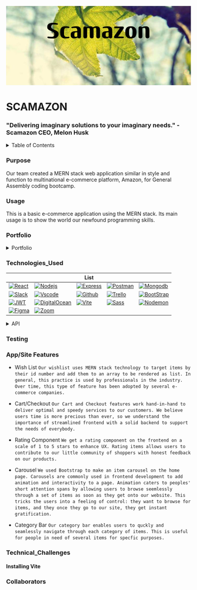 <img src= './public/img/scamazon.png'/>

# SCAMAZON
### "Delivering imaginary solutions to your imaginary needs." - Scamazon CEO, Melon Husk

<details>
  <summary>Table of Contents</summary>
  <ol>
    <li>
      <a href="#about-the-project">Contents</a>
      <ul>
        <li><a href="#Purpose">Purpose</a></li>
        <li><a href="#Meet-The-Team">Meet our team</a></li>
        <li><a href="#Portfolio">Portfolio</a></li>
        <li><a href="#Technologies_Used">Technologies Used</a></li>
        <li><a href="Routing">API/Routing</a></li>
        <li><a href="#App/Site_Features">Features</a></li>
        <li><a href="#Technical_Challenges">Challenges</a></li>
        <li><a href="#Collaborators">Collaborators</a></li>
      </ul>
    </li>
    <!-- <li>
      <a href="#placeholder">placeholder</a>
      <ul>
        <li><a href="#API">API</a></li>
        <li><a href="#placeholder">placeholder</a></li>
        <li><a href="#placeholder">placeholder</a></li>
      </ul>
    </li>
    <li><a href="#placeholder">placeholder</a></li>
    <li><a href="#placeholder">placeholder</a></li>
    <li><a href="#placeholder">placeholder</a></li> -->
  </ol>
</details>

<!-- * [Purpose] (#purpose)
* [Usage] (#usage)
* [Portfolio] (#portfolio)
<!-- * [Wireframes] (#wireframes) -->
<!-- * [ERD] (#ERD)
* [Trello_Board] (#trello-board) -->
<!-- * [Technologies_Used] (#technologies-used)
<!-- * [API] (#api) -->
<!-- * [API/Routing] (#api/routing)
* [Testing] (#testing)
* [App_Features]  (#app-features) /*(mentions the function names, type of function (if applicable(i.e. Callback, loop, closure)) what it does, type of request it sends (if applicable), or any other information)*/
* [Technical_Challenges] (#technical-challenges)
* [Collaborators] (#collaborators) --> 

### Purpose 

Our team created a MERN stack web application similar in style and function to multinational e-commerce platform, Amazon, for General Assembly coding bootcamp. 

### Usage

This is a basic e-commerce application using the MERN stack. Its main usage is to show the world our newfound programming skills. 

### Portfolio 

<details id ="Portfolio" >
  <summary>Portfolio</summary>
  
  ## Portfolio
  
  1. Wireframes 

  ##### Landing Page
  ![Landing Page](./public/img/scamazon-landing-page-correct.png)

  ##### Items List
  ![Items List](./public/img/Items-Page.png)

  ##### Item Detail
  ![Item Detail](./public/img/Item-Detail.png)

  ##### Cart
  ![Cart](./public/img/Cart.png)

  ##### My Orders
  ![My Orders](./public/img/My-Orders.png)

  ##### Wishlist
  ![Wishlist](./public/img/Wishlist.png)

  ##### Checkout
  ![Checkout](./public/img/Checkout.png)

  ##### Login/Sign Up
  ![Login](./public/img/Login.png)
  ![Sign Up](./public/img/Sign-Up.png)

  ##### My Account
  ![My Account](./public/img/My-Account.png)

  ##### Contact
  ![Contact](./public/img/Contact-Us.png)

  #### Misc
  ![About](./public/img/About.png)
  ![Career](./public/img/Careers.png)
  ![CorpV](./public/img/Corporate-Values.png)
  ![History](./public/img/History.png)
  ![Jobopen](./public/img/Job-Openings.png)
  ![Mission](./public/img/Mission.png)
  <img src= './public/img/Testimonies.png'/>

  <img src= './public/img/Working-for-Scamazon.png'/>
  
  2. ERD 

  3. Trello
      https://trello.com/b/9bIYwNbL/scamazon
      <img src= './public/img/trello.png'/>

</details>




### Technologies_Used

|         |         | List    |         |         |
| ------- | ------- | ------- | ------- | ------- |
| [![React][React.js]][React-url] | [![Nodejs][Node.js]][Node-url] | [![Express][Express]][Express-url] | [![Postman][Postman]][Postman-url] | [![Mongodb][Mongodb]][Mongodb-url] |
| [![Slack][Slack]][Slack-url] | [![Vscode][Vscode]][Vscode-url] | [![Github][Github]][Github-url] | [![Trello][Trello]][Trello-url] | [![BootStrap][BootStrap]][BootStrap-url] |
| [![JWT][JWT]][JWT-url] | [![DigitalOcean][DigitalOcean]][DigitalOcean-url] | [![Vite][Vite]][Vite-url] | [![Sass][Sass]][Sass-url] | [![Nodemon][Nodemon]][Nodemon-url] |
| [![Figma][Figma]][Figma-url] | [![Zoom][Zoom]][Zoom-url] | | | |


<details id ="API" >
  <summary>API</summary>

- USER ROUTES

| **HTTP Method** | **End Point**    |    **Action**     |
| :-------------- | :--------------: | ----------------: |
| POST            | /user            | Creates user      |
| POST            | /user/login      | Logs in user      |
| POST            | /user/logout/:id | Logs out user     |
| DELETE          | /user/:id        | Delete user       |
| PUT             | /user/:id        | Update user       |
| GET             | /user/:id        | Get user info     |



- ORDER ROUTES

| **HTTP Method** | **End Point**    |    **Action**     |
| :-------------- | :--------------: | ----------------: |
| GET             | /orders/cart            | get cart info       |
| GET             | /orders/history         | orders history      |
| POST            | /orders/cart/items/:id  | add item to cart    |
| POST            | /orders/checkout        | checkout cart       |
| PUT             | /cart/qty               | setItemQty cart     |


- ITEMS ROUTES

| **HTTP Method** | **End Point**    |    **Action**     |
| :-------------- | :--------------: | ----------------: |
| GET             | /items           | get items info    |
| GET             | /items/:id       | get one item info |

- WISHLIST ROUTES


| **HTTP Method** | **End Point**    |    **Action**         |
| :-------------- | :--------------: | ---------------------:|
| GET             | /                | Gets the wish list    |
| POST            | /:id             | Adds to wish list     |
| DELETE          | /:id             | Delete from wish list |


</details>



### Testing

### App/Site Features 

- Wish List 
  `Our wishlist uses MERN stack technology to target items by their id number and add them to an array to be rendered as list. In general, this practice is used by professionals in the industry. Over time, this type of feature has been adopted by several e-commerce companies.` 
- Cart/Checkout 
  `Our Cart and Checkout features work hand-in-hand to deliver optimal and speedy services to our customers. We believe users time is more precious than ever, so we understand the importance of streamlined frontend with a solid backend to support the needs of everybody.`

- Rating Component 
  `We get a rating component on the frontend on a scale of 1 to 5 stars to enhance UX. Rating items allows users to contribute to our little community of shoppers with honest feedback on our products.`
- Carousel 
  `We used Bootstrap to make an item carousel on the home page. Carousels are commonly used in frontend development to add animation and interactivity to a page. Animation caters to peoples' short attention spans by allowing users to browse seemlessly through a set of items as soon as they get onto our website. This tricks the users into a feeling of control: they want to browse for items, and they once they go to our site, they get instant gratification.`
- Category Bar
  `Our category bar enables users to quckly and seamlessly navigate through each category of items. This is useful for people in need of several items for specfic purposes.`

### Technical_Challenges

   #### Installing Vite 


### Collaborators 

  

<!--Links For Stuff-->

[React.js]: https://img.shields.io/badge/React-20232A?style=for-the-badge&logo=react&logoColor=61DAFB

[React-url]: https://reactjs.org/

[Node.js]: https://img.shields.io/badge/Node.js-43853D?style=for-the-badge&logo=node.js&logoColor=white

[Node-url]: https://nodejs.org/en/

[Express]: https://img.shields.io/badge/Express.js-404D59?style=for-the-badge

[Express-url]: https://expressjs.com/

[Postman]: https://img.shields.io/badge/Postman-FF6C37?style=for-the-badge&logo=postman&logoColor=white

[Postman-url]: https://www.postman.com/

[Mongodb]: https://img.shields.io/badge/MongoDB-%234ea94b.svg?style=for-the-badge&logo=mongodb&logoColor=white

[Mongodb-url]: https://www.mongodb.com/

[Slack]: https://img.shields.io/badge/Slack-4A154B?style=for-the-badge&logo=slack&logoColor=white

[Slack-url]: https://slack.com/

[Vscode]: https://img.shields.io/badge/Visual%20Studio%20Code-0078d7.svg?style=for-the-badge&logo=visual-studio-code&logoColor=white

[Vscode-url]: https://code.visualstudio.com/

[Github]: https://img.shields.io/badge/github-%23121011.svg?style=for-the-badge&logo=github&logoColor=white

[Github-url]: https://github.com/

[Trello]: https://img.shields.io/badge/Trello-%23026AA7.svg?style=for-the-badge&logo=Trello&logoColor=white

[Trello-url]: https://trello.com/

[Bootstrap]: https://img.shields.io/badge/bootstrap-%238511FA.svg?style=for-the-badge&logo=bootstrap&logoColor=white

[Bootstrap-url]:https://getbootstrap.com/

[JWT]: https://img.shields.io/badge/JWT-black?style=for-the-badge&logo=JSON%20web%20tokens

[JWT-url]: https://jwt.io/

[DigitalOcean]: https://img.shields.io/badge/DigitalOcean-%230167ff.svg?style=for-the-badge&logo=digitalOcean&logoColor=white

[DigitalOcean-url]: https://www.digitalocean.com/

[Gulp]: https://img.shields.io/badge/GULP-%23CF4647.svg?style=for-the-badge&logo=gulp&logoColor=white

[Gulp-url]: https://gulpjs.com/

[Babel]: https://img.shields.io/badge/Babel-F9DC3e?style=for-the-badge&logo=babel&logoColor=black

[Babel-url]: https://babeljs.io/

[Nodemon]: https://img.shields.io/badge/NODEMON-%23323330.svg?style=for-the-badge&logo=nodemon&logoColor=%BBDEAD

[Nodemon-url]: https://nodemon.io/

[Webpack]: https://img.shields.io/badge/webpack-%238DD6F9.svg?style=for-the-badge&logo=webpack&logoColor=black

[Webpack-url]: https://webpack.js.org/

[Vite]: https://img.shields.io/badge/vite-%23646CFF.svg?style=for-the-badge&logo=vite&logoColor=white

[Vite-url]: https://vitejs.dev/

[Sass]: https://img.shields.io/badge/SASS-hotpink.svg?style=for-the-badge&logo=SASS&logoColor=white

[Sass-url]: https://sass-lang.com/

[Storybook]: https://img.shields.io/badge/-Storybook-FF4785?style=for-the-badge&logo=storybook&logoColor=white

[Storybook-url]: https://storybook.js.org/

[Figma]: https://img.shields.io/badge/figma-%23F24E1E.svg?style=for-the-badge&logo=figma&logoColor=white

[Figma-url]: figma.com

[Zoom]: https://img.shields.io/badge/Zoom-2D8CFF?style=for-the-badge&logo=zoom&logoColor=white

[Zoom-url]: zoom.us